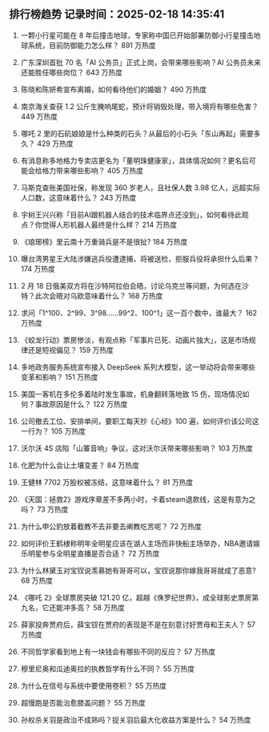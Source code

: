 
## 排行榜趋势 记录时间：2025-02-18 14:35:41
  
  1. 一颗小行星可能在 8 年后撞击地球，专家称中国已开始部署防御小行星撞击地球系统，目前防御能力怎么样？ 891 万热度
    
  2. 广东深圳首批 70 名「AI 公务员」正式上岗，会带来哪些影响？AI 公务员未来还能胜任哪些岗位？ 643 万热度
    
  3. 陈晓和陈妍希宣布离婚，如何看待他们的婚姻？ 490 万热度
    
  4. 南京海关查获 1.2 公斤生腌响尾蛇，预计将销毁处理，带入境将有哪些危害？ 449 万热度
    
  5. 哪吒 2 里的石矶娘娘是什么种类的石头？从最后的小石头「东山再起」需要多久？ 429 万热度
    
  6. 有消息称多地格力专卖店更名为「董明珠健康家」，具体情况如何？更名后可能会给格力带来哪些影响？ 405 万热度
    
  7. 马斯克查账美国社保，称发现 360 岁老人，且社保人数 3.98 亿人，远超实际人口数，这意味着什么？ 243 万热度
    
  8. 宇树王兴兴称「目前AI跟机器人结合的技术临界点还没到」，如何看待此观点？你觉得人形机器人最终是什么样？ 214 万热度
    
  9. 《琅琊榜》里云南十万重骑兵是不是很扯? 184 万热度
    
  10. 曝台湾男星王大陆涉嫌逃兵役遭逮捕，将被送检，拒服兵役将承担什么后果？ 174 万热度
    
  11. 2 月 18 日俄美双方将在沙特阿拉伯会晤，讨论乌克兰等问题，为何选在沙特？此次会晤对乌欧意味着什么？ 168 万热度
    
  12. 求问「1^100、2^99、3^98……99^2、100^1」这一百个数中，谁最大？ 162 万热度
    
  13. 《蛟龙行动》票房惨淡，有观点称「军事片已死、动画片独大」，这是市场规律还是短视偏见？ 159 万热度
    
  14. 多地政务服务系统宣布接入 DeepSeek 系列大模型，这一举动将会带来哪些变革和影响？ 151 万热度
    
  15. 美国一客机在多伦多着陆时发生事故，机身翻转落地致 15 伤，现场情况如何？事故原因是什么？ 122 万热度
    
  16. 公司撤去工位、安排单间，要职工每天抄《心经》100 遍，如何评价该公司这一行为？ 105 万热度
    
  17. 沃尔沃 4S 店陷「山寨音响」争议，这对沃尔沃带来哪些影响？ 103 万热度
    
  18. 化肥为什么会让土壤变差？ 84 万热度
    
  19. 王健林 7702 万股权被冻结，这意味着什么？ 81 万热度
    
  20. 《天国：拯救2》游戏序章差不多两小时，卡着steam退款线，这是有意为之吗？ 73 万热度
    
  21. 为什么申公豹放着截教不去非要去阐教吃苦呢？ 72 万热度
    
  22. 如何评价王鹤棣称明年全明星应该在湖人主场而非快船主场举办，NBA邀请娱乐明星参与全明星直播是否合适？ 72 万热度
    
  23. 为什么林黛玉对宝钗说羡慕她有哥哥可以，宝钗说那你嫁我哥哥就成了恶意? 68 万热度
    
  24. 《哪吒 2》全球票房突破 121.20 亿，超越《侏罗纪世界》，成全球影史票房第九名，它还能冲多高？ 58 万热度
    
  25. 薛家投奔贾府后，薛宝钗在贾府的表现是不是在刻意讨好贾母和王夫人？ 57 万热度
    
  26. 不同哲学家看到地上有一块钱会有哪些不同的反应？ 57 万热度
    
  27. 穆里尼奥和瓜迪奥拉的执教哲学有什么不同？ 55 万热度
    
  28. 为什么在信号与系统中要使用卷积？ 55 万热度
    
  29. 超慢跑是否能治愈膝盖问题？ 55 万热度
    
  30. 孙权杀关羽是政治不成熟吗？捉关羽后最大化收益方案是什么？ 54 万热度
    